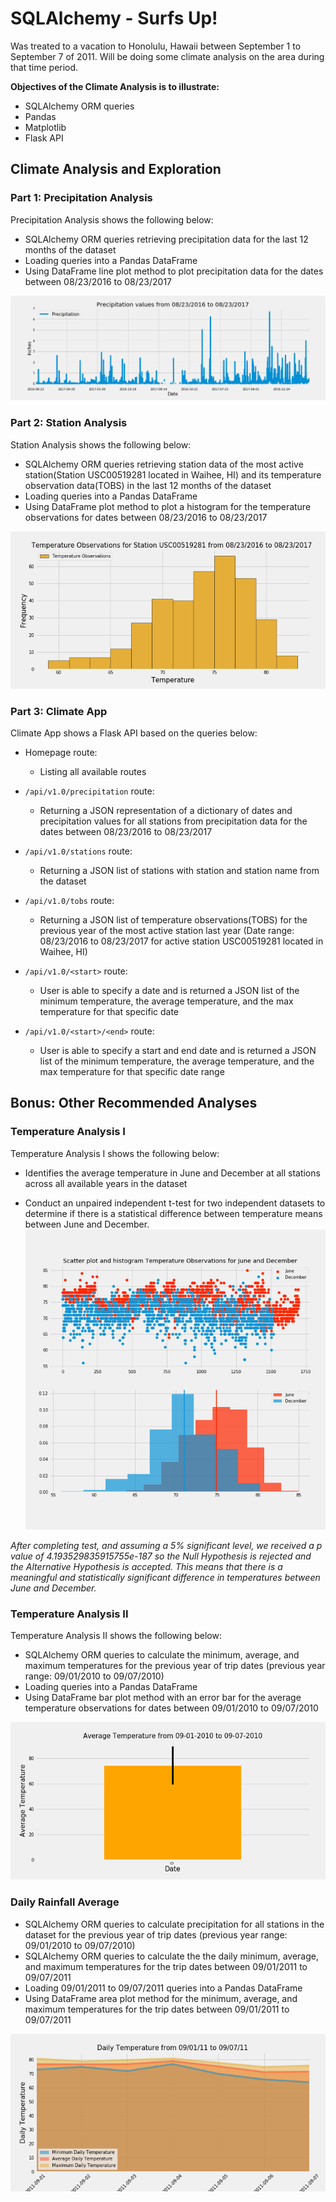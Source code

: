 # SQLAlchemy - Surfs Up!

Was treated to a vacation to Honolulu, Hawaii between September 1 to September 7 of 2011. Will be doing some climate analysis on the area during that time period.

**Objectives of the Climate Analysis is to illustrate:**
- SQLAlchemy ORM queries
- Pandas
- Matplotlib
- Flask API

## Climate Analysis and Exploration

### Part 1: Precipitation Analysis
Precipitation Analysis shows the following below:
- SQLAlchemy ORM queries retrieving precipitation data for the last 12 months of the dataset
- Loading queries into a Pandas DataFrame
- Using DataFrame line plot method to plot precipitation data for the dates between 08/23/2016 to 08/23/2017

![](https://github.com/diannejardinez/sql-alchemy-challenge/blob/master/Output_data/Precipitation_Analysis.png)

### Part 2: Station Analysis
Station Analysis shows the following below:
- SQLAlchemy ORM queries retrieving station data of the most active station(Station USC00519281 located in Waihee, HI) and its temperature observation data(TOBS) in the last 12 months of the dataset
- Loading queries into a Pandas DataFrame
- Using DataFrame plot method to plot a histogram for the temperature observations for dates between 08/23/2016 to 08/23/2017 

![](https://github.com/diannejardinez/sql-alchemy-challenge/blob/master/Output_data/Station_Analysis_USC00519281.png)


### Part 3: Climate App
Climate App shows a Flask API based on the queries below:
- Homepage route:
	- Listing all available routes

- `/api/v1.0/precipitation` route:
	- Returning a JSON representation of a dictionary of dates and precipitation values for all stations from precipitation data for the dates between 08/23/2016 to 08/23/2017

- `/api/v1.0/stations` route:
	- Returning a JSON list of stations with station and station name from the dataset

- `/api/v1.0/tobs` route:
	- Returning a JSON list of temperature observations(TOBS) for the previous year of the most active station last year
	(Date range: 08/23/2016 to 08/23/2017 for active station USC00519281 located in Waihee, HI)
	
- `/api/v1.0/<start>` route:
	- User is able to specify a date and is returned a JSON list of the minimum temperature, the average temperature, and the max temperature for that specific date

- `/api/v1.0/<start>/<end>` route:
	- User is able to specify a start and end date and is returned a JSON list of the minimum temperature, the average temperature, and the max temperature for that specific date range


## Bonus: Other Recommended Analyses

### Temperature Analysis I
Temperature Analysis I shows the following below:
- Identifies the average temperature in June and December at all stations across all available years in the dataset

- Conduct an unpaired independent t-test for two independent datasets to determine if there is a statistical difference between temperature means between June and December. 
![](https://github.com/diannejardinez/sql-alchemy-challenge/blob/master/Output_data/Bonus_TempAnI_tobs_JunDec_sctrplt.png)


*After completing test, and assuming a 5% significant level, we received a p value of 4.193529835915755e-187 so the Null Hypothesis is rejected and the Alternative Hypothesis is accepted. This means that there is a meaningful and statistically significant difference in temperatures between June and December.*



### Temperature Analysis II
Temperature Analysis II shows the following below:
- SQLAlchemy ORM queries to calculate the minimum, average, and maximum temperatures for the previous year of trip dates (previous year range: 09/01/2010 to 09/07/2010)
- Loading queries into a Pandas DataFrame
- Using DataFrame bar plot method with an error bar for the average temperature observations for dates between 09/01/2010 to 09/07/2010

![](https://github.com/diannejardinez/sql-alchemy-challenge/blob/master/Output_data/Bonus_TempAnII_avetemp.png)


### Daily Rainfall Average
- SQLAlchemy ORM queries to calculate precipitation for all stations in the dataset for the previous year of trip dates (previous year range: 09/01/2010 to 09/07/2010)
- SQLAlchemy ORM queries to calculate the the daily minimum, average, and maximum temperatures for the trip dates between 09/01/2011 to 09/07/2011
- Loading 09/01/2011 to 09/07/2011 queries into a Pandas DataFrame
- Using DataFrame area plot method for the minimum, average, and maximum temperatures for the trip dates between 09/01/2011 to 09/07/2011

![](https://github.com/diannejardinez/sql-alchemy-challenge/blob/master/Output_data/Bonus_RainfallAve_dailytemp_areaplt.png)




	